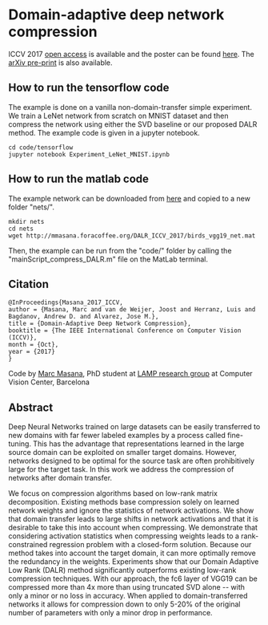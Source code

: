 # Domain-adaptive deep network compression

ICCV 2017 [open access](http://openaccess.thecvf.com/content_ICCV_2017/papers/Masana_Domain-Adaptive_Deep_Network_ICCV_2017_paper.pdf) is available and the poster can be found [here](./pdf/poster_DALR_ICCV_2017.pdf). The [arXiv pre-print](https://arxiv.org/abs/1709.01041) is also available.

## How to run the tensorflow code

The example is done on a vanilla non-domain-transfer simple experiment. We train a LeNet network from scratch on MNIST dataset and then compress the network using either the SVD baseline or our proposed DALR method. The example code is given in a jupyter notebook.
```
cd code/tensorflow
jupyter notebook Experiment_LeNet_MNIST.ipynb
```

## How to run the matlab code

The example network can be downloaded from [here](http://mmasana.foracoffee.org/DALR_ICCV_2017/birds_vgg19_net.mat) and copied to a new folder "nets/".
```
mkdir nets
cd nets
wget http://mmasana.foracoffee.org/DALR_ICCV_2017/birds_vgg19_net.mat
```
Then, the example can be run from the "code/" folder by calling the "mainScript_compress_DALR.m" file on the MatLab terminal.

## Citation

```
@InProceedings{Masana_2017_ICCV,
author = {Masana, Marc and van de Weijer, Joost and Herranz, Luis and Bagdanov, Andrew D. and Alvarez, Jose M.},
title = {Domain-Adaptive Deep Network Compression},
booktitle = {The IEEE International Conference on Computer Vision (ICCV)},
month = {Oct},
year = {2017}
}
```
Code by [Marc Masana](https://mmasana.github.io/), PhD student at
[LAMP research group](http://www.cvc.uab.es/lamp/) at Computer Vision Center, Barcelona


## Abstract

Deep Neural Networks trained on large datasets can be easily transferred to new domains with far fewer labeled examples by a process called fine-tuning. This has the advantage that representations learned in the large source domain can be exploited on smaller target domains. However, networks designed to be optimal for the source task are often prohibitively large for the target task. In this work we address the compression of networks after domain transfer. 

We focus on compression algorithms based on low-rank matrix decomposition. Existing methods base compression solely on learned network weights and ignore the statistics of network activations. We show that domain transfer leads to large shifts in network activations and that it is desirable to take this into account when compressing. We demonstrate that considering activation statistics when compressing weights leads to a rank-constrained regression problem with a closed-form solution. Because our method takes into account the target domain, it can more optimally remove the redundancy in the weights. Experiments show that our Domain Adaptive Low Rank (DALR) method significantly outperforms existing low-rank compression techniques. With our approach, the fc6 layer of VGG19 can be compressed more than 4x more than using truncated SVD alone -- with only a minor or no loss in accuracy. When applied to domain-transferred networks it allows for compression down to only 5-20% of the original number of parameters with only a minor drop in performance.
